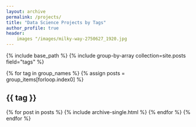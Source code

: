 ```yaml
---
layout: archive 
permalink: /projects/
title: "Data Science Projects by Tags"
author_profile: true
header:
    images "/images/milky-way-2750627_1920.jpg
---
```

{% include base_path %}
{% include group-by-array collection=site.posts field="tags" %}

{% for tag in group_names %}
  {% assign posts = group_items[forloop.index0] %}
  <h2 id="{{ tag | slugify }}" class="archive__subtitle">{{ tag }}</h2>
  {% for post in posts %}
    {% include archive-single.html %}
  {% endfor %}
{% endfor %}